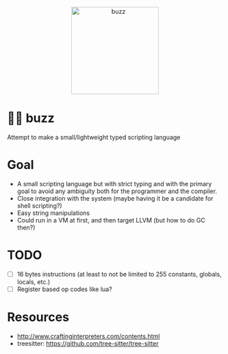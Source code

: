 <p align="center">
    <img src="https://github.com/giann/buzz/raw/main/logo.png" alt="buzz" width="204" height="204">
</p>

# 👨‍🚀 buzz
Attempt to make a small/lightweight typed scripting language

# Goal
- A small scripting language but with strict typing and with the primary goal to avoid any ambiguity both for the programmer and the compiler.
- Close integration with the system (maybe having it be a candidate for shell scripting?)
- Easy string manipulations
- Could run in a VM at first, and then target LLVM (but how to do GC then?)

# TODO
- [ ] 16 bytes instructions (at least to not be limited to 255 constants, globals, locals, etc.)
- [ ] Register based op codes like lua?

# Resources
- http://www.craftinginterpreters.com/contents.html
- treesitter: https://github.com/tree-sitter/tree-sitter

